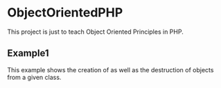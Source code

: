 # ObjectOrientedPHP
This project is just to teach Object Oriented Principles in PHP.
## Example1
This example shows the creation of as well as the destruction of objects from a given class.